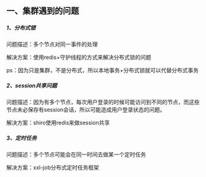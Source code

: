 ## 一、集群遇到的问题

##### 1、分布式锁

问题描述：多个节点对同一事件的处理

解决方案：使用redis+守护线程的方式来解决分布式锁的问题

ps：因为只是集群，不是分布式，所以本地事务+分布式锁就可以代替分布式事务

##### 2、session共享问题

问题描述：因为有多个节点，每次用户登录的时候可能访问到不同的节点，而这些节点未必保存有session会话，所以可能造成用户登录状态的问题。

解决方案：shiro使用redis来做session共享

##### 3、定时任务

问题描述：多个节点可能会在同一时间去做某一个定时任务

解决方案：xxl-job分布式定时任务框架